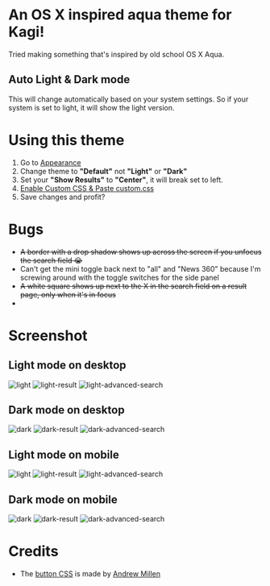 # An OS X inspired aqua theme for Kagi!
Tried making something that's inspired by old school OS X Aqua.

## Auto Light & Dark mode
This will change automatically based on your system settings. So if your system is set to light, it will show the light version.

# Using this theme
1. Go to [Appearance](https://kagi.com/settings/appearance)
2. Change theme to **"Default"** not **"Light"** or **"Dark"**
3. Set your **"Show Results"** to **"Center"**, it will break set to left.
3. [Enable Custom CSS & Paste custom.css](https://kagi.com/settings/custom_css)
4. Save changes and profit?

# Bugs
- ~~A border with a drop shadow shows up across the screen if you unfocus the search field 😭~~
- Can't get the mini toggle back next to "all" and "News 360" because I'm screwing around with the toggle switches for the side panel
- ~~A white square shows up next to the X in the search field on a result page, only when it's in focus~~
- 

# Screenshot
## **Light mode on desktop**
![light](images/light.png)
![light-result](images/light-result.png)
![light-advanced-search](images/light-advanced-search.png)

## **Dark mode on desktop**
![dark](images/dark.png) ![dark-result](images/dark-result.png) ![dark-advanced-search](images/dark-advanced-search.png)

## **Light mode on mobile**
![light](images/light-mobile.png)
![light-result](images/light-mobile-result.png)
![light-advanced-search](images/light-mobile-advanced-search.png)

## **Dark mode on mobile**
![dark](images/dark-mobile.png)
![dark-result](images/dark-mobile-result.png)
![dark-advanced-search](images/dark-mobile-advanced-search.png)

# Credits
- The [button CSS](https://codepen.io/andrewmillen/pen/RwqBMrO) is made by [Andrew Millen](https://codepen.io/andrewmillen/)